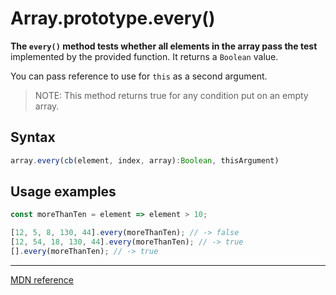 # Array.prototype.every()

**The `every()` method tests whether all elements in the array pass the test** implemented by the provided function. It returns a `Boolean` value.

You can pass reference to use for `this` as a second argument.

> NOTE: This method returns true for any condition put on an empty array.

## Syntax

```js
array.every(cb(element, index, array):Boolean, thisArgument)
```

## Usage examples

```js
const moreThanTen = element => element > 10;

[12, 5, 8, 130, 44].every(moreThanTen); // -> false
[12, 54, 18, 130, 44].every(moreThanTen); // -> true
[].every(moreThanTen); // -> true
```

---

[MDN reference](https://developer.mozilla.org/en-US/docs/Web/JavaScript/Reference/Global_Objects/Array/every)
